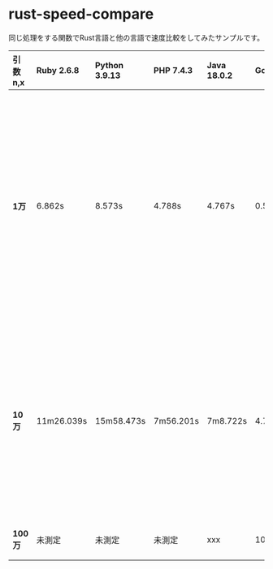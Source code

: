 # rust-speed-compare
同じ処理をする関数でRust言語と他の言語で速度比較をしてみたサンプルです。


|引数n,x|Ruby 2.6.8|Python 3.9.13|PHP 7.4.3|Java 18.0.2|Go 1.18|Rust 1.62.1|めも|
|:---|:---|:---|:---|:---|:---|:---|:---|
|**1万**|6.862s|8.573s|4.788s|4.767s|0.544s|0.423s|RustはRubyの約16倍、Pythonの20倍、PHPの約11倍を達成。Goとほぼ互角。Javaはint型を使えば1秒を切るが、後ほど桁あふれするのでBigInteger使用。|
|**10万**|11m26.039s|15m58.473s|7m56.201s|7m8.722s|4.706s|4.866s|RustはRubyの約140倍、Pythonの約170倍、PHPの約98倍を達成。ここでもGoとほぼ互角。Javaはint型を使えば9sだが桁あふれ。|
|**100万**|未測定|未測定|未測定|xxx|10m5.680s |10m13.068s|僅差でGoの方が速かった。|